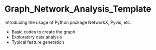 # Graph_Network_Analysis_Template
Introducing the usage of Python package NetworkX, Pyvis, etc.
- Basic codes to create the graph
- Exploratory data analysis
- Typical feature generation

